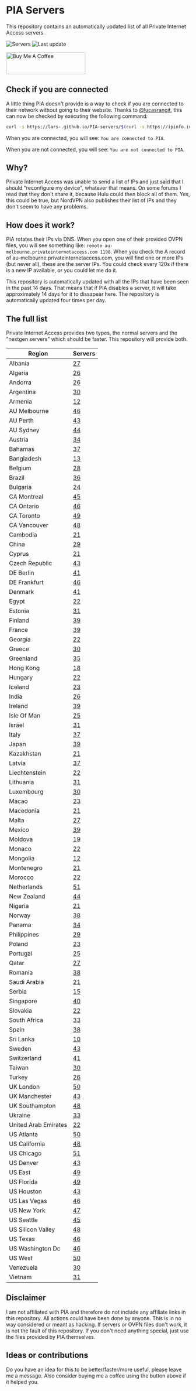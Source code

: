 # PIA Servers
This repository contains an automatically updated list of all Private Internet Access servers.

![Servers](https://img.shields.io/badge/servers-3248-brightgreen) ![Last update](https://img.shields.io/badge/last%20update-2023--04--12%2012%3A00%20CET-brightgreen)

<a href="https://www.buymeacoffee.com/Lars-" target="_blank"><img src="https://cdn.buymeacoffee.com/buttons/v2/default-orange.png" alt="Buy Me A Coffee" height="60" style="height: 60px !important;width: 217px !important;" ></a>

## Check if you are connected
A little thing PIA doesn't provide is a way to check if you are connected to their network without going to their website.
Thanks to [@lucasrangit](https://github.com/lucasrangit), this can now be checked by executing the following command:
```bash
curl -s https://lars-.github.io/PIA-servers/$(curl -s https://ipinfo.io/ip)
```

When you are connected, you will see: `You are connected to PIA`.

When you are not connected, you will see: `You are not connected to PIA`.

## Why?
Private Internet Access was unable to send a list of IPs and just said that I should "reconfigure my device", whatever that means.
On some forums I read that they don't share it, because Hulu could then block all of them. Yes, this could be true, but NordVPN also publishes their list of IPs and they don't seem to have any problems.

## How does it work?
PIA rotates their IPs via DNS. When you open one of their provided OVPN files, you will see something like:
`remote au-melbourne.privateinternetaccess.com 1198`. When you check the A record of au-melbourne.privateinternetaccess.com, you will find one or more IPs (but never all), these are the server IPs.
You could check every 120s if there is a new IP available, or you could let me do it.

This repository is automatically updated with all the IPs that have been seen in the past 14 days. That means that if PIA disables a server, it will take approximately 14 days for it to dissapear here.
The repository is automatically updated four times per day.

## The full list
Private Internet Access provides two types, the normal servers and the "nextgen servers" which should be faster. This repository will provide both.

Region | Servers
------ |--------
Albania | [27](https://github.com/Lars-/PIA-servers/tree/master/regions/Albania)
Algeria | [26](https://github.com/Lars-/PIA-servers/tree/master/regions/Algeria)
Andorra | [26](https://github.com/Lars-/PIA-servers/tree/master/regions/Andorra)
Argentina | [30](https://github.com/Lars-/PIA-servers/tree/master/regions/Argentina)
Armenia | [12](https://github.com/Lars-/PIA-servers/tree/master/regions/Armenia)
AU Melbourne | [46](https://github.com/Lars-/PIA-servers/tree/master/regions/AU%20Melbourne)
AU Perth | [43](https://github.com/Lars-/PIA-servers/tree/master/regions/AU%20Perth)
AU Sydney | [44](https://github.com/Lars-/PIA-servers/tree/master/regions/AU%20Sydney)
Austria | [34](https://github.com/Lars-/PIA-servers/tree/master/regions/Austria)
Bahamas | [37](https://github.com/Lars-/PIA-servers/tree/master/regions/Bahamas)
Bangladesh | [13](https://github.com/Lars-/PIA-servers/tree/master/regions/Bangladesh)
Belgium | [28](https://github.com/Lars-/PIA-servers/tree/master/regions/Belgium)
Brazil | [36](https://github.com/Lars-/PIA-servers/tree/master/regions/Brazil)
Bulgaria | [24](https://github.com/Lars-/PIA-servers/tree/master/regions/Bulgaria)
CA Montreal | [45](https://github.com/Lars-/PIA-servers/tree/master/regions/CA%20Montreal)
CA Ontario | [46](https://github.com/Lars-/PIA-servers/tree/master/regions/CA%20Ontario)
CA Toronto | [49](https://github.com/Lars-/PIA-servers/tree/master/regions/CA%20Toronto)
CA Vancouver | [48](https://github.com/Lars-/PIA-servers/tree/master/regions/CA%20Vancouver)
Cambodia | [21](https://github.com/Lars-/PIA-servers/tree/master/regions/Cambodia)
China | [29](https://github.com/Lars-/PIA-servers/tree/master/regions/China)
Cyprus | [21](https://github.com/Lars-/PIA-servers/tree/master/regions/Cyprus)
Czech Republic | [43](https://github.com/Lars-/PIA-servers/tree/master/regions/Czech%20Republic)
DE Berlin | [41](https://github.com/Lars-/PIA-servers/tree/master/regions/DE%20Berlin)
DE Frankfurt | [46](https://github.com/Lars-/PIA-servers/tree/master/regions/DE%20Frankfurt)
Denmark | [41](https://github.com/Lars-/PIA-servers/tree/master/regions/Denmark)
Egypt | [22](https://github.com/Lars-/PIA-servers/tree/master/regions/Egypt)
Estonia | [31](https://github.com/Lars-/PIA-servers/tree/master/regions/Estonia)
Finland | [39](https://github.com/Lars-/PIA-servers/tree/master/regions/Finland)
France | [39](https://github.com/Lars-/PIA-servers/tree/master/regions/France)
Georgia | [22](https://github.com/Lars-/PIA-servers/tree/master/regions/Georgia)
Greece | [30](https://github.com/Lars-/PIA-servers/tree/master/regions/Greece)
Greenland | [35](https://github.com/Lars-/PIA-servers/tree/master/regions/Greenland)
Hong Kong | [18](https://github.com/Lars-/PIA-servers/tree/master/regions/Hong%20Kong)
Hungary | [22](https://github.com/Lars-/PIA-servers/tree/master/regions/Hungary)
Iceland | [23](https://github.com/Lars-/PIA-servers/tree/master/regions/Iceland)
India | [26](https://github.com/Lars-/PIA-servers/tree/master/regions/India)
Ireland | [39](https://github.com/Lars-/PIA-servers/tree/master/regions/Ireland)
Isle Of Man | [25](https://github.com/Lars-/PIA-servers/tree/master/regions/Isle%20Of%20Man)
Israel | [31](https://github.com/Lars-/PIA-servers/tree/master/regions/Israel)
Italy | [37](https://github.com/Lars-/PIA-servers/tree/master/regions/Italy)
Japan | [39](https://github.com/Lars-/PIA-servers/tree/master/regions/Japan)
Kazakhstan | [21](https://github.com/Lars-/PIA-servers/tree/master/regions/Kazakhstan)
Latvia | [37](https://github.com/Lars-/PIA-servers/tree/master/regions/Latvia)
Liechtenstein | [22](https://github.com/Lars-/PIA-servers/tree/master/regions/Liechtenstein)
Lithuania | [31](https://github.com/Lars-/PIA-servers/tree/master/regions/Lithuania)
Luxembourg | [30](https://github.com/Lars-/PIA-servers/tree/master/regions/Luxembourg)
Macao | [23](https://github.com/Lars-/PIA-servers/tree/master/regions/Macao)
Macedonia | [21](https://github.com/Lars-/PIA-servers/tree/master/regions/Macedonia)
Malta | [27](https://github.com/Lars-/PIA-servers/tree/master/regions/Malta)
Mexico | [39](https://github.com/Lars-/PIA-servers/tree/master/regions/Mexico)
Moldova | [19](https://github.com/Lars-/PIA-servers/tree/master/regions/Moldova)
Monaco | [22](https://github.com/Lars-/PIA-servers/tree/master/regions/Monaco)
Mongolia | [12](https://github.com/Lars-/PIA-servers/tree/master/regions/Mongolia)
Montenegro | [21](https://github.com/Lars-/PIA-servers/tree/master/regions/Montenegro)
Morocco | [22](https://github.com/Lars-/PIA-servers/tree/master/regions/Morocco)
Netherlands | [51](https://github.com/Lars-/PIA-servers/tree/master/regions/Netherlands)
New Zealand | [44](https://github.com/Lars-/PIA-servers/tree/master/regions/New%20Zealand)
Nigeria | [21](https://github.com/Lars-/PIA-servers/tree/master/regions/Nigeria)
Norway | [38](https://github.com/Lars-/PIA-servers/tree/master/regions/Norway)
Panama | [34](https://github.com/Lars-/PIA-servers/tree/master/regions/Panama)
Philippines | [29](https://github.com/Lars-/PIA-servers/tree/master/regions/Philippines)
Poland | [23](https://github.com/Lars-/PIA-servers/tree/master/regions/Poland)
Portugal | [25](https://github.com/Lars-/PIA-servers/tree/master/regions/Portugal)
Qatar | [27](https://github.com/Lars-/PIA-servers/tree/master/regions/Qatar)
Romania | [38](https://github.com/Lars-/PIA-servers/tree/master/regions/Romania)
Saudi Arabia | [21](https://github.com/Lars-/PIA-servers/tree/master/regions/Saudi%20Arabia)
Serbia | [15](https://github.com/Lars-/PIA-servers/tree/master/regions/Serbia)
Singapore | [40](https://github.com/Lars-/PIA-servers/tree/master/regions/Singapore)
Slovakia | [22](https://github.com/Lars-/PIA-servers/tree/master/regions/Slovakia)
South Africa | [33](https://github.com/Lars-/PIA-servers/tree/master/regions/South%20Africa)
Spain | [38](https://github.com/Lars-/PIA-servers/tree/master/regions/Spain)
Sri Lanka | [10](https://github.com/Lars-/PIA-servers/tree/master/regions/Sri%20Lanka)
Sweden | [43](https://github.com/Lars-/PIA-servers/tree/master/regions/Sweden)
Switzerland | [41](https://github.com/Lars-/PIA-servers/tree/master/regions/Switzerland)
Taiwan | [30](https://github.com/Lars-/PIA-servers/tree/master/regions/Taiwan)
Turkey | [26](https://github.com/Lars-/PIA-servers/tree/master/regions/Turkey)
UK London | [50](https://github.com/Lars-/PIA-servers/tree/master/regions/UK%20London)
UK Manchester | [43](https://github.com/Lars-/PIA-servers/tree/master/regions/UK%20Manchester)
UK Southampton | [48](https://github.com/Lars-/PIA-servers/tree/master/regions/UK%20Southampton)
Ukraine | [33](https://github.com/Lars-/PIA-servers/tree/master/regions/Ukraine)
United Arab Emirates | [22](https://github.com/Lars-/PIA-servers/tree/master/regions/United%20Arab%20Emirates)
US Atlanta | [50](https://github.com/Lars-/PIA-servers/tree/master/regions/US%20Atlanta)
US California | [48](https://github.com/Lars-/PIA-servers/tree/master/regions/US%20California)
US Chicago | [51](https://github.com/Lars-/PIA-servers/tree/master/regions/US%20Chicago)
US Denver | [43](https://github.com/Lars-/PIA-servers/tree/master/regions/US%20Denver)
US East | [49](https://github.com/Lars-/PIA-servers/tree/master/regions/US%20East)
US Florida | [49](https://github.com/Lars-/PIA-servers/tree/master/regions/US%20Florida)
US Houston | [43](https://github.com/Lars-/PIA-servers/tree/master/regions/US%20Houston)
US Las Vegas | [46](https://github.com/Lars-/PIA-servers/tree/master/regions/US%20Las%20Vegas)
US New York | [47](https://github.com/Lars-/PIA-servers/tree/master/regions/US%20New%20York)
US Seattle | [45](https://github.com/Lars-/PIA-servers/tree/master/regions/US%20Seattle)
US Silicon Valley | [48](https://github.com/Lars-/PIA-servers/tree/master/regions/US%20Silicon%20Valley)
US Texas | [46](https://github.com/Lars-/PIA-servers/tree/master/regions/US%20Texas)
US Washington Dc | [46](https://github.com/Lars-/PIA-servers/tree/master/regions/US%20Washington%20Dc)
US West | [50](https://github.com/Lars-/PIA-servers/tree/master/regions/US%20West)
Venezuela | [30](https://github.com/Lars-/PIA-servers/tree/master/regions/Venezuela)
Vietnam | [31](https://github.com/Lars-/PIA-servers/tree/master/regions/Vietnam)


## Disclaimer
I am not affiliated with PIA and therefore do not include any affiliate links in this repository.
All actions could have been done by anyone. This is in no way considered or meant as hacking.
If servers or OVPN files don't work, it is not the fault of this repository. If you don't need anything special, just use the files provided by PIA themselves.

## Ideas or contributions
Do you have an idea for this to be better/faster/more useful, please leave me a message. Also consider buying me a coffee using the button above if it helped you.
